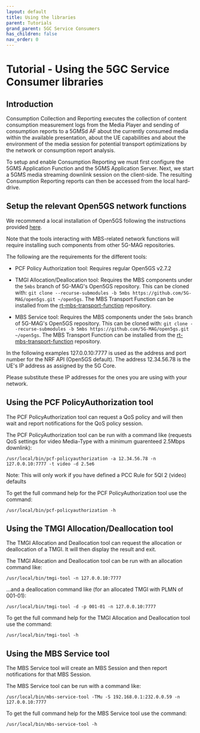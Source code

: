 ```yaml
---
layout: default
title: Using the libraries
parent: Tutorials
grand_parent: 5GC Service Consumers
has_children: false
nav_order: 0
---
```


# Tutorial - Using the 5GC Service Consumer libraries

## Introduction

Consumption Collection and Reporting executes the collection of content consumption measurement logs
from the Media Player and sending of consumption reports to a 5GMSd AF about the currently consumed media
within the available presentation, about the UE capabilities and about the environment of the media session for
potential transport optimizations by the network or consumption report analysis.

To setup and enable Consumption Reporting we must first configure the 5GMS Application Function and the 5GMS Application
Server. Next, we start a 5GMS media streaming downlink session on the client-side. The resulting Consumption Reporting
reports can then be accessed from the local hard-drive.

## Setup the relevant Open5GS network functions

We recommend a local installation of Open5GS following the instructions provided [here](../../3gpp-ran-and-core-platforms/tutorials/5gnetwork.html).

Note that the tools interacting with MBS-related network functions will require installing such components from other 5G-MAG repositories.

The following are the requirements for the different tools:

* PCF Policy Authorization tool: Requires regular Open5GS v2.7.2

* TMGI Allocation/Deallocation tool: Requires the MBS components under the `5mbs` branch of 5G-MAG's Open5GS repository. This can be cloned with: `git clone --recurse-submodules -b 5mbs https://github.com/5G-MAG/open5gs.git ~/open5gs`. The MBS Transport Function can be installed from the [rt-mbs-transport-function](https://github.com/5G-MAG/rt-mbs-transport-function) repository.

* MBS Service tool: Requires the MBS components under the `5mbs` branch of 5G-MAG's Open5GS repository. This can be cloned with: `git clone --recurse-submodules -b 5mbs https://github.com/5G-MAG/open5gs.git ~/open5gs`. The MBS Transport Function can be installed from the [rt-mbs-transport-function](https://github.com/5G-MAG/rt-mbs-transport-function) repository.

In the following examples 127.0.0.10:7777 is used as the address and port number for the NRF API (Open5GS default). The address 12.34.56.78 is the UE's IP address as assigned by the 5G Core.

Please substitute these IP addresses for the ones you are using with your network.

## Using the PCF PolicyAuthorization tool

The PCF PolicyAuthorization tool can request a QoS policy and will then wait and report notifications for the QoS policy session.

The PCF PolicyAuthorization tool can be run with a command like (requests QoS settings for video Media-Type with a minimum guarenteed 2.5Mbps downlink):

```
/usr/local/bin/pcf-policyauthorization -a 12.34.56.78 -n 127.0.0.10:7777 -t video -d 2.5e6
```

Note: This will only work if you have defined a PCC Rule for 5QI 2 (video) defaults

To get the full command help for the PCF PolicyAuthorization tool use the command:

```
/usr/local/bin/pcf-policyauthorization -h
```

## Using the TMGI Allocation/Deallocation tool

The TMGI Allocation and Deallocation tool can request the allocation or deallocation of a TMGI. It will then display the result and exit.

The TMGI Allocation and Deallocation tool can be run with an allocation command like:

```
/usr/local/bin/tmgi-tool -n 127.0.0.10:7777
```

...and a deallocation command like (for an allocated TMGI with PLMN of 001-01):

```
/usr/local/bin/tmgi-tool -d -p 001-01 -n 127.0.0.10:7777
```
To get the full command help for the TMGI Allocation and Deallocation tool use the command:

```
/usr/local/bin/tmgi-tool -h
```

## Using the MBS Service tool

The MBS Service tool will create an MBS Session and then report notifications for that MBS Session.

The MBS Service tool can be run with a command like:

```
/usr/local/bin/mbs-service-tool -TMu -S 192.168.0.1:232.0.0.59 -n 127.0.0.10:7777
```

To get the full command help for the MBS Service tool use the command:

```
/usr/local/bin/mbs-service-tool -h
```
